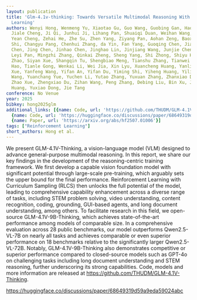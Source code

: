 ```yaml
---
layout: publication
title: 'Glm-4.1v-thinking: Towards Versatile Multimodal Reasoning With Scalable Reinforcement
  Learning'
authors: Wenyi Hong, Wenmeng Yu, Xiaotao Gu, Guo Wang, Guobing Gan, Haomiao Tang,
  Jiale Cheng, Ji Qi, Junhui Ji, Lihang Pan, Shuaiqi Duan, Weihan Wang, Yan Wang,
  Yean Cheng, Zehai He, Zhe Su, Zhen Yang, Ziyang Pan, Aohan Zeng, Baoxu Wang, Boyan
  Shi, Changyu Pang, Chenhui Zhang, da Yin, Fan Yang, Guoqing Chen, Jiazheng Xu, Jiali
  Chen, Jing Chen, Jinhao Chen, Jinghao Lin, Jinjiang Wang, Junjie Chen, Leqi Lei,
  Leyi Pan, Mingzhi Zhang, Qinkai Zheng, Sheng Yang, Shi Zhong, Shiyu Huang, Shuyuan
  Zhao, Siyan Xue, Shangqin Tu, Shengbiao Meng, Tianshu Zhang, Tianwei Luo, Tianxiang
  Hao, Tianle Gong, Wenkai Li, Wei Jia, Xin Lyu, Xuancheng Huang, Yanling Wang, Yadong
  Xue, Yanfeng Wang, Yifan An, Yifan Du, Yiming Shi, Yiheng Huang, Yilin Niu, Yuan
  Wang, Yuanchang Yue, Yuchen Li, Yutao Zhang, Yuxuan Zhang, Zhanxiao Du, Zhenyu Hou,
  Zhao Xue, Zhengxiao Du, Zihan Wang, Peng Zhang, Debing Liu, Bin Xu, Juanzi Li, Minlie
  Huang, Yuxiao Dong, Jie Tang
conference: No Venue
year: 2025
bibkey: hong2025glm
additional_links: [{name: Code, url: 'https://github.com/THUDM/GLM-4.1V-Thinking'},
  {name: Code, url: 'https://huggingface.co/discussions/paper/68649319d59a9eda59024abc'},
  {name: Paper, url: 'https://arxiv.org/abs/hf2507.01006'}]
tags: ["Reinforcement Learning"]
short_authors: Hong et al.
---
```

We present GLM-4.1V-Thinking, a vision-language model (VLM) designed to advance general-purpose multimodal reasoning. In this report, we share our key findings in the development of the reasoning-centric training framework. We first develop a capable vision foundation model with significant potential through large-scale pre-training, which arguably sets the upper bound for the final performance. Reinforcement Learning with Curriculum Sampling (RLCS) then unlocks the full potential of the model, leading to comprehensive capability enhancement across a diverse range of tasks, including STEM problem solving, video understanding, content recognition, coding, grounding, GUI-based agents, and long document understanding, among others. To facilitate research in this field, we open-source GLM-4.1V-9B-Thinking, which achieves state-of-the-art performance among models of comparable size. In a comprehensive evaluation across 28 public benchmarks, our model outperforms Qwen2.5-VL-7B on nearly all tasks and achieves comparable or even superior performance on 18 benchmarks relative to the significantly larger Qwen2.5-VL-72B. Notably, GLM-4.1V-9B-Thinking also demonstrates competitive or superior performance compared to closed-source models such as GPT-4o on challenging tasks including long document understanding and STEM reasoning, further underscoring its strong capabilities. Code, models and more information are released at https://github.com/THUDM/GLM-4.1V-Thinking.

https://huggingface.co/discussions/paper/68649319d59a9eda59024abc